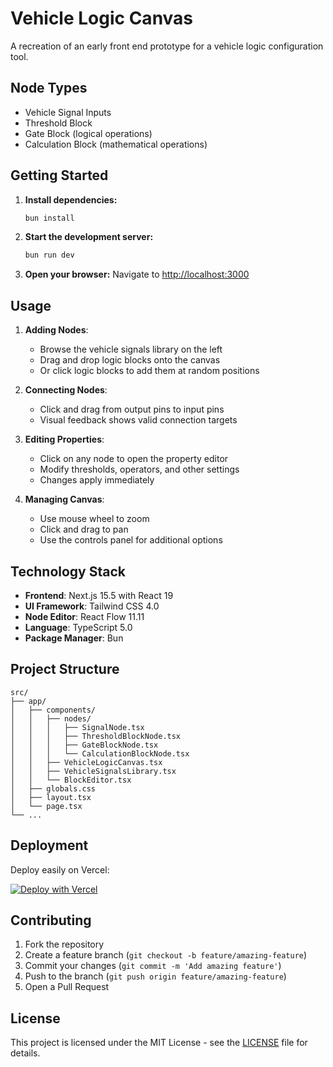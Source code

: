 # Vehicle Logic Canvas

A recreation of an early front end prototype for a vehicle logic configuration tool.

## Node Types

- Vehicle Signal Inputs
- Threshold Block
- Gate Block (logical operations)
- Calculation Block (mathematical operations)

## Getting Started

1. **Install dependencies:**
   ```bash
   bun install
   ```

2. **Start the development server:**
   ```bash
   bun run dev
   ```

3. **Open your browser:**
   Navigate to [http://localhost:3000](http://localhost:3000)

## Usage

1. **Adding Nodes**: 
   - Browse the vehicle signals library on the left
   - Drag and drop logic blocks onto the canvas
   - Or click logic blocks to add them at random positions

2. **Connecting Nodes**:
   - Click and drag from output pins to input pins
   - Visual feedback shows valid connection targets

3. **Editing Properties**:
   - Click on any node to open the property editor
   - Modify thresholds, operators, and other settings
   - Changes apply immediately

4. **Managing Canvas**:
   - Use mouse wheel to zoom
   - Click and drag to pan
   - Use the controls panel for additional options

## Technology Stack

- **Frontend**: Next.js 15.5 with React 19
- **UI Framework**: Tailwind CSS 4.0
- **Node Editor**: React Flow 11.11
- **Language**: TypeScript 5.0
- **Package Manager**: Bun

## Project Structure

```
src/
├── app/
│   ├── components/
│   │   ├── nodes/
│   │   │   ├── SignalNode.tsx
│   │   │   ├── ThresholdBlockNode.tsx
│   │   │   ├── GateBlockNode.tsx
│   │   │   └── CalculationBlockNode.tsx
│   │   ├── VehicleLogicCanvas.tsx
│   │   ├── VehicleSignalsLibrary.tsx
│   │   └── BlockEditor.tsx
│   ├── globals.css
│   ├── layout.tsx
│   └── page.tsx
└── ...
```

## Deployment

Deploy easily on Vercel:

[![Deploy with Vercel](https://vercel.com/button)](https://vercel.com/new/clone?repository-url=https://github.com/your-username/vehicle-logic)

## Contributing

1. Fork the repository
2. Create a feature branch (`git checkout -b feature/amazing-feature`)
3. Commit your changes (`git commit -m 'Add amazing feature'`)
4. Push to the branch (`git push origin feature/amazing-feature`)
5. Open a Pull Request

## License

This project is licensed under the MIT License - see the [LICENSE](LICENSE) file for details.